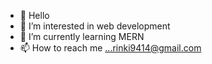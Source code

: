 - 👋 Hello
- 👀 I’m interested in web development
- 🌱 I’m currently learning MERN
- 📫 How to reach me ...rinki9414@gmail.com

<!---
rinkikh/rinkikh is a ✨ special ✨ repository because its `README.md` (this file) appears on your GitHub profile.
You can click the Preview link to take a look at your changes.
--->
